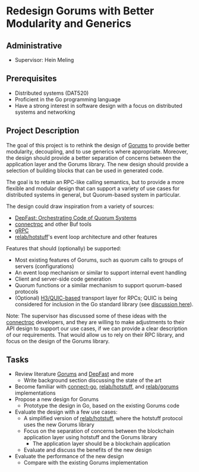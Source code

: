 # Redesign Gorums with Better Modularity and Generics

## Administrative

- Supervisor: Hein Meling

## Prerequisites

- Distributed systems (DAT520)
- Proficient in the Go programming language
- Have a strong interest in software design with a focus on distributed systems and networking

## Project Description

The goal of this project is to rethink the design of [Gorums][1] to provide better modularity, decoupling, and to use generics where appropriate.
Moreover, the design should provide a better separation of concerns between the application layer and the Gorums library.
The new design should provide a selection of building blocks that can be used in generated code.

The goal is to retain an RPC-like calling semantics, but to provide a more flexible and modular design that can support a variety of use cases for distributed systems in general, but Quorum-based system in particular.

The design could draw inspiration from a variety of sources:

- [DepFast: Orchestrating Code of Quorum Systems][2]
- [connectrpc][4] and other Buf tools
- [gRPC][3]
- [relab/hotstuff][5]'s event loop architecture and other features

Features that should (optionally) be supported:

- Most existing features of Gorums, such as quorum calls to groups of servers (configurations)
- An event loop mechanism or similar to support internal event handling
- Client and server-side code generation
- Quorum functions or a similar mechanism to support quorum-based protocols
- (Optional) [H3/QUIC-based][6] transport layer for RPCs; QUIC is being considered for inclusion in the Go standard library (see [discussion here][7]).

Note: The supervisor has discussed some of these ideas with the [connectrpc][4] developers, and they are willing to make adjustments to their API design to support our use cases, if we can provide a clear description of our requirements.
That would allow us to rely on their RPC library, and focus on the design of the Gorums library.

## Tasks

- Review literature [Gorums][1] and [DepFast][2] and more
  - Write background section discussing the state of the art
- Become familiar with [connect-go][4], [relab/hotstuff][5], and [relab/gorums][8] implementations
- Propose a new design for Gorums
  - Prototype the design in Go, based on the existing Gorums code
- Evaluate the design with a few use cases:
  - A simplified version of [relab/hotstuff][5], where the hotstuff protocol uses the new Gorums library
  - Focus on the separation of concerns between the blockchain application layer using hotstuff and the Gorums library
    - The application layer should be a blockchain application
  - Evaluate and discuss the benefits of the new design
- Evaluate the performance of the new design
  - Compare with the existing Gorums implementation

[1]: https://ieeexplore.ieee.org/document/7980198
[2]: https://www.usenix.org/conference/atc22/presentation/luo
[3]: https://grpc.io/
[4]: https://github.com/connectrpc/connect-go
[5]: https://github.com/relab/hotstuff
[6]: https://github.com/quic-go/quic-go
[7]: https://github.com/golang/go/issues/58547
[8]: https://github.com/relab/gorums
